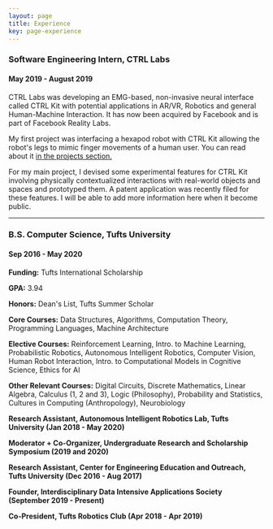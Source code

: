 ```yaml
---
layout: page
title: Experience
key: page-experience
---
```


### Software Engineering Intern, CTRL Labs
#### May 2019 - August 2019

CTRL Labs was developing an EMG-based, non-invasive neural interface called CTRL Kit with potential applications in AR/VR, Robotics and general Human-Machine Interaction. It has now been acquired by Facebook and is part of Facebook Reality Labs.

My first project was interfacing a hexapod robot with CTRL Kit allowing the robot's legs to mimic finger movements of a human user. You can read about it [in the projects section.](/projects.html#robot-teleoperation-through-neuromuscular-control)

For my main project, I devised some experimental features for CTRL Kit involving physically contextualized interactions with real-world objects and spaces and prototyped them. A patent application was recently filed for these features. I will be able to add more information here when it become public.

--------

### B.S. Computer Science, Tufts University 
#### Sep 2016 - May 2020
**Funding:** Tufts International Scholarship

**GPA:** 3.94

**Honors:** Dean's List, Tufts Summer Scholar

**Core Courses:** Data Structures, Algorithms, Computation Theory, Programming Languages, Machine Architecture

**Elective Courses:** Reinforcement Learning, Intro. to Machine Learning, Probabilistic Robotics, Autonomous Intelligent Robotics, Computer Vision, Human Robot Interaction, Intro. to Computational Models in Cognitive Science, Ethics for AI

**Other Relevant Courses:** Digital Circuits, Discrete Mathematics, Linear Algebra, Calculus (1, 2 and 3), Logic (Philosophy), Probability and Statistics, Cultures in Computing (Anthropology), Neurobiology

**Research Assistant, Autonomous Intelligent Robotics Lab, Tufts University (Jan 2018 - May 2020)**

<!-- - ar
- arm
- sail on
- cra award -->

**Moderator + Co-Organizer, Undergraduate Research and Scholarship Symposium (2019 and 2020)**

**Research Assistant, Center for Engineering Education and Outreach, Tufts University (Dec 2016 - Aug 2017)**

<!-- - RESTful API for IoT devices
- worksheet -->

**Founder, Interdisciplinary Data Intensive Applications Society (September 2019 - Present)**

**Co-President, Tufts Robotics Club (Apr 2018 - Apr 2019)**

<!-- - improve diversity, accessibility
- develop iterative robots
 -->